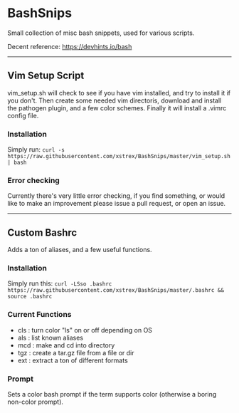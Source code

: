 # BashSnips
Small collection of misc bash snippets, used for various scripts. 

Decent reference: https://devhints.io/bash

***

## Vim Setup Script
vim_setup.sh will check to see if you have vim installed, and try to install it if you don't.
Then create some needed vim directoris, download and install the pathogen plugin, and a few
color schemes. Finally it will install a .vimrc config file. 

### Installation
Simply run: `curl -s https://raw.githubusercontent.com/xstrex/BashSnips/master/vim_setup.sh | bash`

### Error checking
Currently there's very little error checking, if you find something, or would like to make an improvement
please issue a pull request, or open an issue. 

***

## Custom Bashrc
Adds a ton of aliases, and a few useful functions. 

### Installation
Simply run this: `curl -LSso .bashrc https://raw.githubusercontent.com/xstrex/BashSnips/master/.bashrc && source .bashrc`

### Current Functions
- cls : turn color "ls" on or off depending on OS
- als : list known aliases
- mcd : make and cd into directory
- tgz : create a tar.gz file from a file or dir
- ext : extract a ton of different formats

### Prompt
Sets a color bash prompt if the term supports color (otherwise a boring non-color prompt).
